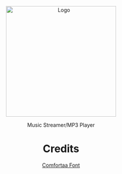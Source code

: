 <div align="center">
  <img src="https://github.com/Kalphalus/.github/blob/b8ac5dd6e74e4610489393dcd229c4eabd90576c/PlaiR/assets/logo.plair.extended.png" alt="Logo" width="300">

  Music Streamer/MP3 Player


  <h1 align="center">Credits</h1>
<div align="center">

[Comfortaa Font](https://fonts.google.com/specimen/Comfortaa/license?preview.text=PlaiR)
</div>
